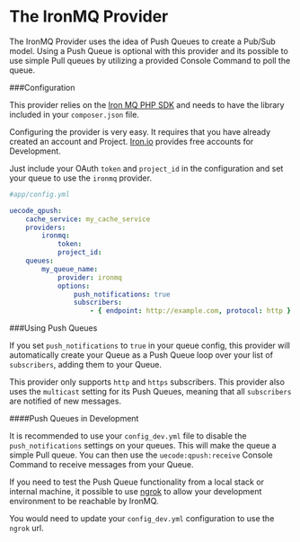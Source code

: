 The IronMQ Provider
==================

The IronMQ Provider uses the idea of Push Queues to create a Pub/Sub model. 
Using a Push Queue is optional with this provider and its possible to use simple
Pull queues by utilizing a provided Console Command to poll the queue.

###Configuration

This provider relies on the [Iron MQ PHP SDK](https://github.com/iron-io/iron_mq_php)
and needs to have the library included in your `composer.json` file.

Configuring the provider is very easy. It requires that you have already created
an account and Project. [Iron.io](http://www.iron.io/) provides free accounts for
Development.

Just include your OAuth `token` and `project_id` in the configuration and set your
queue to use the `ironmq` provider.

```yaml
#app/config.yml

uecode_qpush:
    cache_service: my_cache_service
    providers:
        ironmq:
            token:
            project_id:
    queues:
        my_queue_name:
            provider: ironmq
            options:
                push_notifications: true
                subscribers:
                    - { endpoint: http://example.com, protocol: http }
```

###Using Push Queues

If you set `push_notifications` to `true` in your queue config, this provider
will automatically create your Queue as a Push Queue loop over your list of `subscribers`,
adding them to your Queue.

This provider only supports `http` and `https` subscribers. This provider also uses the
`multicast` setting for its Push Queues, meaning that all `subscribers` are notified of
new messages.

####Push Queues in Development

It is recommended to use your `config_dev.yml` file to disable the
`push_notifications` settings on your queues. This will make the queue a simple 
Pull queue. You can then use the `uecode:qpush:receive` Console Command to receive 
messages from your Queue.

If you need to test the Push Queue functionality from a local stack or internal
machine, it possible to use [ngrok](https://ngrok.com/) to allow your development
environment to be reachable by IronMQ. 

You would need to update your `config_dev.yml` configuration to use the `ngrok` url.
